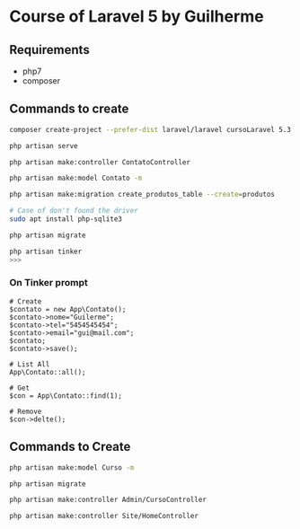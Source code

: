 # Course of Laravel 5 by Guilherme

## Requirements

- php7
- composer

## Commands to create
 
```bash
composer create-project --prefer-dist laravel/laravel cursoLaravel 5.3

php artisan serve

php artisan make:controller ContatoController

php artisan make:model Contato -m

php artisan make:migration create_produtos_table --create=produtos

# Case of don't found the driver
sudo apt install php-sqlite3

php artisan migrate

php artisan tinker
>>>
```

### On Tinker prompt

```
# Create
$contato = new App\Contato();
$contato->nome="Guilerme";
$contato->tel="5454545454";
$contato->email="gui@mail.com";
$contato;
$contato->save();

# List All
App\Contato::all();

# Get
$con = App\Contato::find(1);

# Remove
$con->delte();
```

## Commands to Create

```bash
php artisan make:model Curso -m

php artisan migrate

php artisan make:controller Admin/CursoController

php artisan make:controller Site/HomeController
```